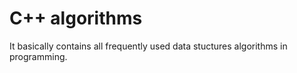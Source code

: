 # C++ algorithms
It basically contains all frequently used data stuctures algorithms in programming.
